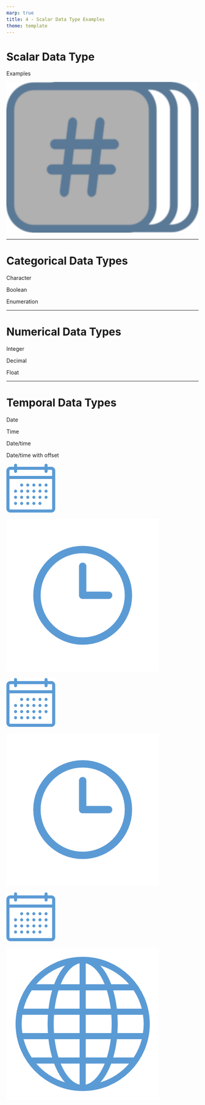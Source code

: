 ```yaml
---
marp: true
title: 4 - Scalar Data Type Examples
theme: template
---
```


# Scalar Data Type
Examples

![bg contain](images/600-10.png)

<!--
In data science, we have several common scalar data types.

We're going to learn at the ones that you're most likely to encounter.
-->

---

<!-- _class: title-three-content -->

# Categorical Data Types

Character

Boolean

Enumeration




<!--
First, we have categorical data types.

We typically encounter three categorical data types in data science.

[1] First, we have a character, which represents a single letter, digit, or symbol.

We can string together a sequence of characters (called a character string) to represent words, numbers, and bodies of text.

Character strings are very flexible for storing data, but they are not very efficient in terms of data processing and storage space.

[2] Second, we have a Boolean, which represents either a true or a false value (and only a true or a false value).

Booleans allow us to efficiently store and process data composed of either yes or no answers.

[3] Third, we have an Enumeration, which represents a set of named categories.

Enumerations allow us to efficiently store and process lists of named categories that contain a high degree of duplication.
-->

---

<!-- _class: title-three-content -->

# Numerical Data Types

Integer

Decimal

Float




<!--
Next, we have numerical data types.

We typically encounter three numerical data types in data science.

[1] First, we have an integer, which represents a whole number.

Integers work well for storing and processing numbers that do not contain fractional values.

[2] Second, we have a decimal, which represents a decimal fraction.

Decimals work well when we're dealing with fractional values (like money) that require perfectly accurate decimal arithmetic.

[3] Third, we have a float, which represents numbers using a binary-equivalent of scientific notation.

Floats work well when we're dealing with very large or very small values but perfectly accurate measurements and arithmetic are not required.
-->

---

<!-- _class: title-four-content -->

# Temporal Data Types

Date

Time

Date/time

Date/time
with offset

![image](images/585-15.png)

![image](images/585-17.png)

![image](images/585-21.png)



![image](images/585-20.png)

![image](images/585-23.png)



![image](images/585-18.png)

<!--
Finally, we have temporal data types.

We typically encounter four temporal data types in data science.

[1] First, we have a date, which represents time as a calendar day.

A Date data type works well when we just need to specify a year, a month, and a day but nothing more.

[2] Second, we have a time data type, which represents a time of day.

A time data type is used when we just need to represent an hour, a minute, a second, and milliseconds but not a date.

[3] Third, we have a date-time data type, which represents both a date and a time of day.

This data type is used when we need to represent time across days.

[4] Fourth, we have a date-time with time-zone offset.

This data type is used when we need to represent dates and times across multiple time-zones around the world.

We could represent temporal data using numerical data types, however, it's often more efficient and convenient to use these specialized temporal data types instead.

There are several other scalar data types you may encounter in data science. 

However, the data types you've seen here are ones that you are most likely to encounter first.
-->